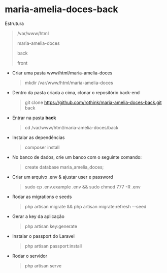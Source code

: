 # maria-amelia-doces-back

Estrutura

> /var/www/html
>
>maria-amelia-doces
>
>back
>
>front 

- Criar uma pasta www/html/maria-amelia-doces
    >  mkdir /var/www/html/maria-amelia-doces
                                                
- Dentro da pasta criada a cima, clonar o repositório back-end
    > git clone https://github.com/rothink/maria-amelia-doces-back.git back
                                                                 
- Entrar na pasta <strong>back</strong>
    > cd /var/www/html/maria-amelia-doces/back
                  
- Instalar as dependências                  
    > composer install

- No banco de dados, crie um banco com o seguinte comando:
    > create database maria_amelia_doces;

- Criar um arquivo .env & ajustar user e password
    > sudo cp .env.example .env && sudo chmod 777 -R .env
                          
- Rodar as migrations e seeds                           
    >  php artisan migrate && php artisan migrate:refresh --seed
                                                                              
- Gerar a key da aplicação
    > php artisan key:generate                                                             

- Instalar o passport do Laravel                                                   
    > php artisan passport:install

- Rodar o servidor
    > php artisan serve
